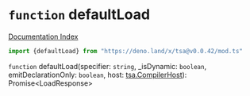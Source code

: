 # `function` defaultLoad

[Documentation Index](../README.md)

```ts
import {defaultLoad} from "https://deno.land/x/tsa@v0.0.42/mod.ts"
```

`function` defaultLoad(specifier: `string`, \_isDynamic: `boolean`, emitDeclarationOnly: `boolean`, host: [tsa.CompilerHost](../interface.CompilerHost/README.md)): Promise\<LoadResponse>


